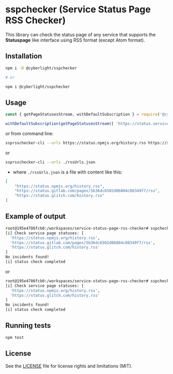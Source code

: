 # sspchecker (Service Status Page RSS Checker)

This library can check the status page of any service that supports the **Statuspage** like interface using RSS format (except Atom format).

## Installation

```bash
npm i -D @cyberlight/sspchecker

# or

npm i @cyberlight/sspchecker
```

## Usage

```JavaScript
const { getPageStatusesStream, withDefaultSubscription } = require('@cyberlight/sspchecker');

withDefaultSubscription(getPageStatusesStream([ 'https://status.service.name/path/to.rss', ... ]));
```

or from command line:

```bash
ssprsschecker-cli --urls https://status.npmjs.org/history.rss https://status.glitch.com/history.rss
```
or 

```bash
ssprsschecker-cli --urls ./rssUrls.json
```
* where `./rssUrls.json` is a file with content like this:
```json
[
    "https://status.npmjs.org/history.rss",
    "https://status.gitlab.com/pages/5b36dc6502d06804c08349f7/rss",
    "https://status.glitch.com/history.rss"
]
```

## Example of output

```bash
root@195e4786fcb0:/workspaces/service-status-page-rss-checker# sspchecker-cli --urls ./rssUrls.json 
[i] Check service page statuses: [
  'https://status.npmjs.org/history.rss',
  'https://status.gitlab.com/pages/5b36dc6502d06804c08349f7/rss',
  'https://status.glitch.com/history.rss'
]
No incidents found!
[i] status check completed
```
or 

```bash
root@195e4786fcb0:/workspaces/service-status-page-rss-checker# sspchecker-cli --urls https://status.npmjs.org/history.rss https://status.glitch.com/history.rss
[i] Check service page statuses: [
  'https://status.npmjs.org/history.rss',
  'https://status.glitch.com/history.rss'
]
No incidents found!
[i] status check completed
```

## Running tests

```bash
npm test
```

## License
See the [LICENSE](LICENSE.md) file for license rights and limitations (MIT).